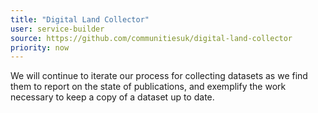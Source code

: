 ```yaml
---
title: "Digital Land Collector"
user: service-builder
source: https://github.com/communitiesuk/digital-land-collector
priority: now
---
```


We will continue to iterate our process for collecting datasets as we find them to report on the state of publications, and exemplify the work necessary to keep a copy of a dataset up to date.